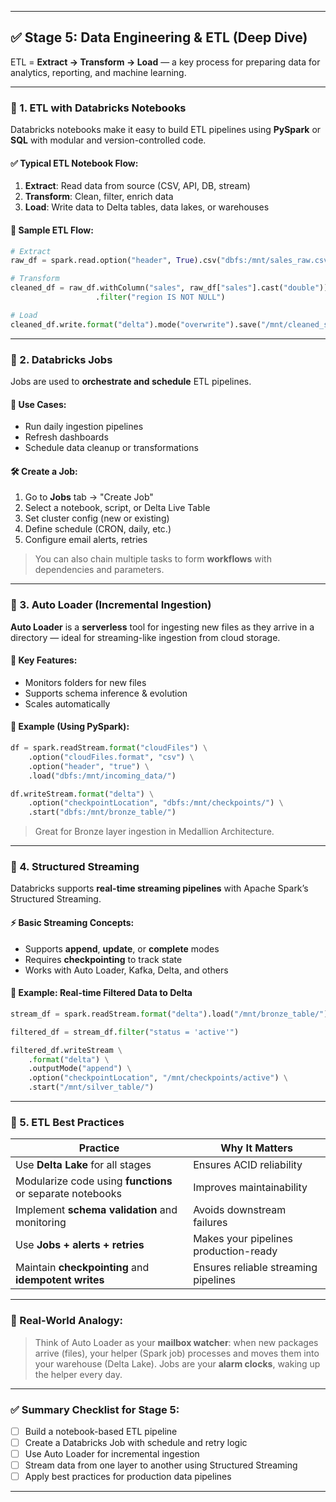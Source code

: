 
---

## ✅ Stage 5: Data Engineering & ETL (Deep Dive)

ETL = **Extract → Transform → Load** — a key process for preparing data for analytics, reporting, and machine learning.

---

### 🔹 1. ETL with Databricks Notebooks

Databricks notebooks make it easy to build ETL pipelines using **PySpark** or **SQL** with modular and version-controlled code.

#### ✅ Typical ETL Notebook Flow:

1. **Extract**: Read data from source (CSV, API, DB, stream)
2. **Transform**: Clean, filter, enrich data
3. **Load**: Write data to Delta tables, data lakes, or warehouses

#### 📘 Sample ETL Flow:

```python
# Extract
raw_df = spark.read.option("header", True).csv("dbfs:/mnt/sales_raw.csv")

# Transform
cleaned_df = raw_df.withColumn("sales", raw_df["sales"].cast("double")) \
                   .filter("region IS NOT NULL")

# Load
cleaned_df.write.format("delta").mode("overwrite").save("/mnt/cleaned_sales")
```

---

### 🔹 2. Databricks Jobs

Jobs are used to **orchestrate and schedule** ETL pipelines.

#### 🎯 Use Cases:

* Run daily ingestion pipelines
* Refresh dashboards
* Schedule data cleanup or transformations

#### 🛠️ Create a Job:

1. Go to **Jobs** tab → "Create Job"
2. Select a notebook, script, or Delta Live Table
3. Set cluster config (new or existing)
4. Define schedule (CRON, daily, etc.)
5. Configure email alerts, retries

> You can also chain multiple tasks to form **workflows** with dependencies and parameters.

---

### 🔹 3. Auto Loader (Incremental Ingestion)

**Auto Loader** is a **serverless** tool for ingesting new files as they arrive in a directory — ideal for streaming-like ingestion from cloud storage.

#### 🧲 Key Features:

* Monitors folders for new files
* Supports schema inference & evolution
* Scales automatically

#### 📘 Example (Using PySpark):

```python
df = spark.readStream.format("cloudFiles") \
    .option("cloudFiles.format", "csv") \
    .option("header", "true") \
    .load("dbfs:/mnt/incoming_data/")

df.writeStream.format("delta") \
    .option("checkpointLocation", "dbfs:/mnt/checkpoints/") \
    .start("dbfs:/mnt/bronze_table/")
```

> Great for Bronze layer ingestion in Medallion Architecture.

---

### 🔹 4. Structured Streaming

Databricks supports **real-time streaming pipelines** with Apache Spark’s Structured Streaming.

#### ⚡ Basic Streaming Concepts:

* Supports **append**, **update**, or **complete** modes
* Requires **checkpointing** to track state
* Works with Auto Loader, Kafka, Delta, and others

#### 📘 Example: Real-time Filtered Data to Delta

```python
stream_df = spark.readStream.format("delta").load("/mnt/bronze_table/")

filtered_df = stream_df.filter("status = 'active'")

filtered_df.writeStream \
    .format("delta") \
    .outputMode("append") \
    .option("checkpointLocation", "/mnt/checkpoints/active") \
    .start("/mnt/silver_table/")
```

---

### 🔹 5. ETL Best Practices

| Practice                                                  | Why It Matters                        |
| --------------------------------------------------------- | ------------------------------------- |
| Use **Delta Lake** for all stages                         | Ensures ACID reliability              |
| Modularize code using **functions** or separate notebooks | Improves maintainability              |
| Implement **schema validation** and monitoring            | Avoids downstream failures            |
| Use **Jobs + alerts + retries**                           | Makes your pipelines production-ready |
| Maintain **checkpointing** and **idempotent writes**      | Ensures reliable streaming pipelines  |

---

### 📘 Real-World Analogy:

> Think of Auto Loader as your **mailbox watcher**: when new packages arrive (files), your helper (Spark job) processes and moves them into your warehouse (Delta Lake). Jobs are your **alarm clocks**, waking up the helper every day.

---

### ✅ Summary Checklist for Stage 5:

* [ ] Build a notebook-based ETL pipeline
* [ ] Create a Databricks Job with schedule and retry logic
* [ ] Use Auto Loader for incremental ingestion
* [ ] Stream data from one layer to another using Structured Streaming
* [ ] Apply best practices for production data pipelines

---

